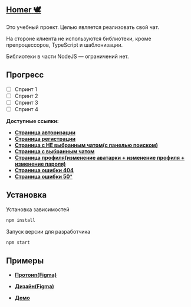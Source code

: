 ## [**Homer** :dove:](https://practical-mayer-0dc3d1.netlify.app)
<a name="homer"></a>

Это учебный проект. Целью является реализовать свой чат. 

На стороне клиента не используются библиотеки, кроме препроцессоров, TypeScript и шаблонизации.

Библиотеки в части NodeJS — ограничений нет.

## Прогресс
<a name="progress"></a>
- [ ] Спринт 1
- [ ] Спринт 2
- [ ] Спринт 3
- [ ] Спринт 4

**Доступные ссылки:**
* [**Страница авторизации**](https://practical-mayer-0dc3d1.netlify.app/sign-in)
* [**Страница регистрации**](https://practical-mayer-0dc3d1.netlify.app/sign-up)
* [**Страница с НЕ выбранным чатом(с панелью поиском)**](https://practical-mayer-0dc3d1.netlify.app/)
* [**Страница с выбранным чатом**](https://practical-mayer-0dc3d1.netlify.app/chat)
* [**Страница профиля(изменение аватарки + изменение профиля + изменение пароля)**](https://practical-mayer-0dc3d1.netlify.app/profile)
* [**Страница ошибки 404**](https://practical-mayer-0dc3d1.netlify.app/404)
* [**Страница ошибки 50***](https://practical-mayer-0dc3d1.netlify.app/500)

## Установка
<a name="install"></a>

Установка зависимостей
```sh
npm install
```
Запуск версии для разработчика
```sh
npm start
```

## **Примеры**
<a name="examples"></a>

- [**Протоип(Figma)**](https://www.figma.com/proto/1NTit9TMi31VZz3ApJeaxc/Homer?node-id=1%3A2&viewport=150%2C213%2C0.1929694414138794&scaling=min-zoom)

- [**Дизайн(Figma)**](https://www.figma.com/file/1NTit9TMi31VZz3ApJeaxc/Homer?node-id=0%3A1)

- [**Демо**](https://practical-mayer-0dc3d1.netlify.app)
